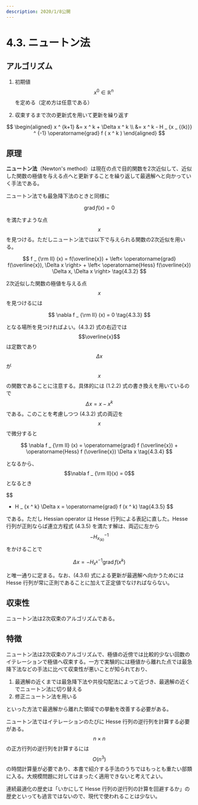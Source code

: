 ```yaml
---
description: 2020/1/8公開
---
```


# 4.3. ニュートン法

## アルゴリズム

1. 初期値$$x ^ 0 \in \mathbb{R} ^ n$$を定める（定め方は任意である）

2. 収束するまで次の更新式を用いて更新を繰り返す

$$
\begin{aligned}
x ^ {k+1} &= x ^ k + \Delta x ^ k \\
&= x ^ k - H _ {x _ {(k)}} ^ {-1} \operatorname{grad} f ( x ^ k )
\end{aligned}
$$

## 原理

**ニュートン法**（Newton's method）は現在の点で目的関数を2次近似して、近似した関数の極値を与える点へと更新することを繰り返して最適解へと向かっていく手法である。

ニュートン法でも最急降下法のときと同様に

$$
\operatorname{grad} f (x) = 0 \tag{4.3.1}
$$

を満たすような点$$x$$を見つける。ただしニュートン法では以下で与えられる関数の2次近似を用いる。

$$
f _ {\rm II} (x)  
= f(\overline{x}) + \left< \operatorname{grad} f(\overline{x}), \Delta x \right> + \left< \operatorname{Hess} f(\overline{x}) \Delta x, \Delta x \right> \tag{4.3.2}
$$

2次近似した関数の極値を与える点$$x$$を見つけるには

$$
\nabla f _ {\rm II} (x) = 0 \tag{4.3.3}
$$

となる場所を見つければよい。\(4.3.2\) 式の右辺では$$\overline{x}$$は定数であり$$\Delta x$$が$$x$$の関数であることに注意する。具体的には \(1.2.2\) 式の書き換えを用いているので $$\Delta x = x - x ^ k$$である。このことを考慮しつつ \(4.3.2\) 式の両辺を$$x$$で微分すると

$$
\nabla f _ {\rm II} (x) = \operatorname{grad} f (\overline{x}) + \operatorname{Hess} f (\overline{x}) \Delta x \tag{4.3.4}
$$

となるから、$$\nabla f _ {\rm II}(x) = 0$$となるとき

$$
- H _ {x ^ k} \Delta x = \operatorname{grad} f (x ^ k) \tag{4.3.5}
$$

である。ただし Hessian operator は Hesse 行列による表記に直した。Hesse 行列が正則ならば連立方程式 \(4.3.5\) を満たす解は、両辺に左から$$- H _{x _ {(k)}} ^ {-1}$$をかけることで

$$
\Delta x = - H _ {x ^ k} ^ {-1} \operatorname{grad} f (x ^ k) \tag{4.3.6}
$$

と唯一通りに定まる。なお、\(4.3.6\) 式による更新が最適解へ向かうためには Hesse 行列が常に正則であることに加えて正定値でなければならない。

## 収束性

ニュートン法は2次収束のアルゴリズムである。

## 特徴

ニュートン法は2次収束のアルゴリズムで、極値の近傍では比較的少ない回数のイテレーションで極値へ収束する。一方で実験的には極値から離れた点では最急降下法などの手法に比べて収束性が悪いことが知られており、

1. 最適解の近くまでは最急降下法や共役勾配法によって近づき、最適解の近くでニュートン法に切り替える
2. 修正ニュートン法を用いる

といった方法で最適解から離れた領域での挙動を改善する必要がある。

ニュートン法ではイテレーションのたびに Hesse 行列の逆行列を計算する必要がある。$$n \times n$$の正方行列の逆行列を計算するには$$O(n ^ 3)$$の時間計算量が必要であり、本書で紹介する手法のうちではもっとも重たい部類に入る。大規模問題に対してはまったく適用できないと考えてよい。

連続最適化の歴史は「いかにして Hesse 行列の逆行列の計算を回避するか」の歴史といっても過言ではないので、現代で使われることは少ない。

